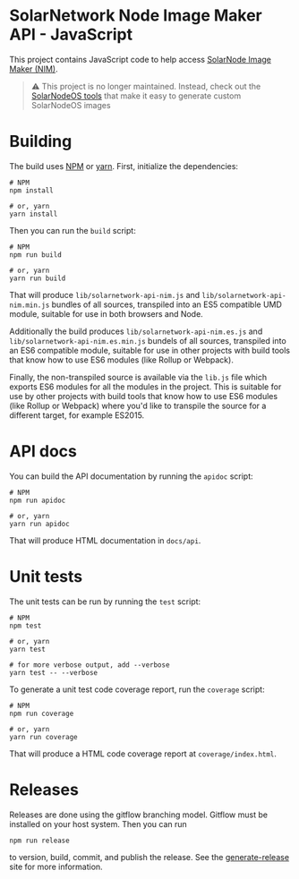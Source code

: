 # SolarNetwork Node Image Maker API - JavaScript

This project contains JavaScript code to help access [SolarNode Image Maker (NIM)][nim].

> :warning: This project is no longer maintained. Instead, check out the 
> [SolarNodeOS tools](https://github.com/SolarNetwork/solarnode-os-images/tree/master/debian) that
> make it easy to generate custom SolarNodeOS images

# Building

The build uses [NPM][npm] or [yarn][yarn]. First, initialize the dependencies:

```shell
# NPM
npm install

# or, yarn
yarn install
```

Then you can run the `build` script:

```shell
# NPM
npm run build

# or, yarn
yarn run build
```

That will produce `lib/solarnetwork-api-nim.js` and `lib/solarnetwork-api-nim.min.js` bundles
of all sources, transpiled into an ES5 compatible UMD module, suitable for use in both browsers
and Node.

Additionally the build produces `lib/solarnetwork-api-nim.es.js` and
`lib/solarnetwork-api-nim.es.min.js` bundels of all sources, transpiled into an ES6 compatible
module, suitable for use in other projects with build tools that know how to use ES6 modules
(like Rollup or Webpack).

Finally, the non-transpiled source is available via the `lib.js` file which exports ES6
modules for all the modules in the project. This is suitable for use by other projects with
build tools that know how to use ES6 modules (like Rollup or Webpack) where you'd like to
transpile the source for a different target, for example ES2015.

# API docs

You can build the API documentation by running the `apidoc` script:

```shell
# NPM
npm run apidoc

# or, yarn
yarn run apidoc
```

That will produce HTML documentation in `docs/api`.

# Unit tests

The unit tests can be run by running the `test` script:

```shell
# NPM
npm test

# or, yarn
yarn test

# for more verbose output, add --verbose
yarn test -- --verbose
```

To generate a unit test code coverage report, run the `coverage` script:

```shell
# NPM
npm run coverage

# or, yarn
yarn run coverage
```

That will produce a HTML code coverage report at `coverage/index.html`.

# Releases

Releases are done using the gitflow branching model. Gitflow must
be installed on your host system. Then you can run

```shell
npm run release
```

to version, build, commit, and publish the release. See the
[generate-release][generate-release] site for more information.

[npm]: https://www.npmjs.com/
[yarn]: https://yarnpkg.com/
[nim]: https://github.com/SolarNetwork/solarnetwork-node-image-tools/tree/master/solarnode-image-maker
[generate-release]: https://github.com/mrkmg/node-generate-release
